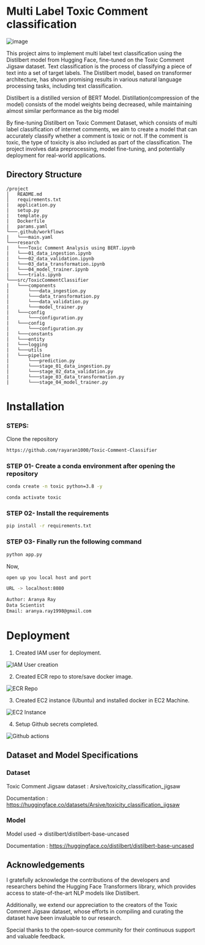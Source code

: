 
# Multi Label Toxic Comment classification

![image](https://miro.medium.com/v2/resize:fit:720/format:webp/1*PIs25RW-zFYGalzlzgdI9A.jpeg)


This project aims to implement multi label text classification using the Distilbert model from Hugging Face, fine-tuned on the Toxic Comment Jigsaw dataset. Text classification is the process of classifying a piece of text into a set of target labels. The Distilbert model, based on transformer architecture, has shown promising results in various natural language processing tasks, including text classification.

Distilbert is a distilled version of BERT Model. Distillation(compression of the model) consists of the model weights being decreased, while maintaining almost similar performance as the big model

By fine-tuning Distilbert on Toxic Comment Dataset, which consists of multi label classification of internet comments, we aim to create a model that can accurately classify whether a comment is toxic or not. If the comment is toxic, the type of toxicity is also included as part of the classification. The project involves data preprocessing, model fine-tuning, and potentially deployment for real-world applications.


## Directory Structure

```plaintext
/project
│   README.md
│   requirements.txt
|   application.py
|   setup.py
|   template.py
|   Dockerfile
|   params.yaml
└───.github/workflows
|   └───main.yaml
└───research
|   └───Toxic Comment Analysis using BERT.ipynb
|   └───01_data_ingestion.ipynb
|   └───02_data_validation.ipynb
|   └───03_data_transformation.ipynb
|   └───04_model_trainer.ipynb 
|   └───trials.ipynb 
└───src/ToxicCommentClassifier
|   └───components
|       └───data_ingestion.py
|       └───data_transformation.py
|       └───data_validation.py
|       └───model_trainer.py
|   └───config
|       └───configuration.py
|   └───config
|       └───configuration.py
|   └───constants
|   └───entity
|   └───logging
|   └───utils
|   └───pipeline
|       └───prediction.py
|       └───stage_01_data_ingestion.py
|       └───stage_02_data_validation.py
|       └───stage_03_data_transformation.py
|       └───stage_04_model_trainer.py

```

# Installation
### STEPS:

Clone the repository

```bash
https://github.com/rayaran1000/Toxic-Comment-Classifier
```
### STEP 01- Create a conda environment after opening the repository

```bash
conda create -n toxic python=3.8 -y
```

```bash
conda activate toxic
```


### STEP 02- Install the requirements
```bash
pip install -r requirements.txt
```

### STEP 03- Finally run the following command
```bash
python app.py
```

Now,
```bash
open up you local host and port 

URL -> localhost:8080
```


```bash
Author: Aranya Ray
Data Scientist
Email: aranya.ray1998@gmail.com

```




    
# Deployment

1. Created IAM user for deployment.

![IAM User creation](https://github.com/rayaran1000/Toxic-Comment-Classifier/assets/122597408/443b4b2d-bce2-45c7-8b12-5344a8236a81)

2. Created ECR repo to store/save docker image.

![ECR Repo](https://github.com/rayaran1000/Toxic-Comment-Classifier/assets/122597408/de1e2441-8f88-4d87-a46a-e854fbac948d)

3. Created EC2 instance (Ubuntu) and installed docker in EC2 Machine.
   
![EC2 Instance](https://github.com/rayaran1000/Toxic-Comment-Classifier/assets/122597408/0c51549f-ec00-49e9-a056-0bd1d46e727f)

4. Setup Github secrets completed.

![Github actions](https://github.com/rayaran1000/Toxic-Comment-Classifier/assets/122597408/7be05650-8438-468d-9c66-d64064927d23)

## Dataset and Model Specifications

### Dataset 
Toxic Comment Jigsaw dataset : Arsive/toxicity_classification_jigsaw

Documentation : https://huggingface.co/datasets/Arsive/toxicity_classification_jigsaw

### Model
Model used -> distilbert/distilbert-base-uncased

Documentation : https://huggingface.co/distilbert/distilbert-base-uncased
## Acknowledgements

I gratefully acknowledge the contributions of the developers and researchers behind the Hugging Face Transformers library, which provides access to state-of-the-art NLP models like Distilbert. 

Additionally, we extend our appreciation to the creators of the Toxic Comment Jigsaw dataset, whose efforts in compiling and curating the dataset have been invaluable to our research. 

Special thanks to the open-source community for their continuous support and valuable feedback.

